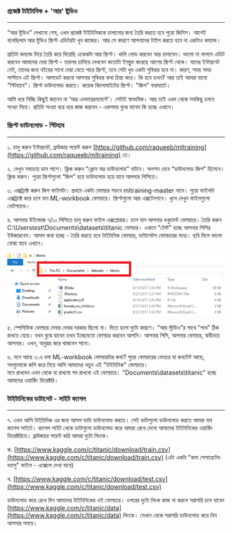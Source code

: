 ### প্রজেক্ট টাইটানিক + 'আর' ষ্টুডিও

---

“আর ষ্টুডিও” দেখানো শেষ, এখন প্রজেক্ট টাইটানিককে চালানোর জন্য তৈরি করতে হবে পুরো জিনিস। আগেই বলেছিলাম আর ষ্টুডিও স্ক্রিপ্ট এডিটরটা খুব কাজের। আর সে কারণে আপনাদের টাইপ করতে হবে না একটাও কম্যান্ড।

প্রতিটা কম্যান্ড দিয়ে তৈরি করে দিয়েছি একেকটা আর স্ক্রিপ্ট। খালি লোড করবেন আর চালাবেন। ভালো না লাগলে এডিট করবেন আমাদের দেয়া স্ক্রিপ্ট - তারপর চালিয়ে দেখবেন কতোটা ইম্প্রুভ করেছে আগের স্ক্রিপ্ট থেকে। যাদের ইন্টারনেট নেই, তাদের জন্য বইয়ের সাথে দেয়া যেতে পারে স্ক্রিপ্ট, তবে সেটা খুব একটা সুবিধার হবে না। কারণ, সময় সময় পাল্টাবে এই স্ক্রিপ্ট। আপডেট করবো আপনার সুবিধার কথা চিন্তা করে। কি হবে তখন? আর তাই আমরা যাবো "গিটহাবে"। স্ক্রিপ্ট ডাউনলোড করতে। কয়েক কিলোবাইটের স্ক্রিপ্ট। "জিপ" ফরম্যাটে।

আমি ধরে নিচ্ছি কিছুই জানেন না ‘আর এনভায়রনমেন্টে’। সেটাই স্বাভাবিক। আর তাই এখন থেকে সবকিছু চলবে সংখ্যা দিয়ে। প্রতিটা সংখ্যা ধরে ধরে কাজ করবেন - একসময় বুঝে যাবেন কি হচ্ছে এখানে।

### স্ক্রিপ্ট ডাউনলোড - গিটহাব

---

১. চালু করুন ইন্টারনেট, ব্রাউজার পয়েন্ট করুন [https://github.com/raqueeb/mltraining](https://github.com/raqueeb/mltraining) তে।

২. দেখুন সবচেয়ে ডান পাশে। ক্লিক করুন “ক্লোন অর ডাউনলোড” বাটনে। অপশন দেবে “ডাউনলোড জিপ” হিসেবে। ক্লিক করুন। পুরো স্ক্রিপ্টগুলো “জিপ” হয়ে ডাউনলোড হয়ে যাবে আপনার পিসিতে।

৩. এক্সট্র্যাক্ট করুন জিপ ফাইলটা। প্রথমে একটা ফোল্ডার পড়বে mltraining-master নামে। পুরো ফাইলটা এক্সট্র্যাক্ট করে চলে যান ML-workbook ফোল্ডারে। স্ক্রিপ্টগুলো আর এক্সটেনশনে। খুলে দেখুন ফাইলগুলো নোটপ্যাডে।

৪. আপনার উইন্ডোজ ৭/১০ পিসিতে চালু করুন ফাইল এক্সপ্লোরার। চলে যান আপনার ডকুমেন্ট ফোল্ডারে। তৈরি করুন C:\Users$test$\Documents\datasets\titanic ফোল্ডার। এখানে "টেস্ট" হচ্ছে আপনার পিসির ইউজারনেম। আসল কথা হচ্ছে -  তৈরি করতে হবে টাইটানিক ফোল্ডার, ডাটাসেটস ফোল্ডারের মধ্যে। ছবি দিলে ভালো বোঝা যাবে এখানে।

![](/assets/folder.png)

৫. স্পেসিফিক ফোল্ডার দেবার দেবার দরকার ছিলো না। দিতে হলো দুটো কারণে। “আর স্টুডিও”র সাথে “পাথ” ঠিক রাখতে যেয়ে। যখন বুঝে যাবেন তখন ইচ্ছেমতো ফোল্ডার করবেন আপনি। আপনার পিসি, আপনার ফোল্ডার, স্বাধীনতা আপনার। এখন, অনুগ্রহ করে থাকবেন সাথে।

৬. মনে আছে ৩.এ বলা ML-workbook ফোল্ডারটার কথা? পুরো ফোল্ডারের ভেতরে যা কনটেন্ট আছে, সবগুলোকে কপি করে নিয়ে আসি আমাদের নতুন এই "টাইটানিক" ফোল্ডারে।  
 মনে রাখবেন এখন থেকে যা রাখবো সব রাখবো এই ফোল্ডারে। "Documents\datasets\titanic" হচ্ছে আমাদের ওয়ার্কিং ডিরেক্টরি।

### টাইটানিকের ডাটাসেট - সাইট ক্যাগল

---

৭. এখন আসি টাইটানিক এর জন্য আসল ডাটা ডাউনলোড করতে। সেই ডাটাগুলো ডাউনলোড করতে আমরা যাব ক্যাগল সাইটে। ক্যাগল সাইট থেকে ডাটাগুলো ডাউনলোড করে আমরা রেখে দেবো আমাদের টাইটানিকের ওয়ার্কিং ডিরেক্টরিতে। ব্রাউজারে পয়েন্ট করি আমরা দুটো লিংকে।

ক. [https://www.kaggle.com/c/titanic/download/train.csv](https://www.kaggle.com/c/titanic/download/train.csv) \(এটা একটা "কমা সেপারেটেড ভ্যালু" ফাইল - এক্সেলে দেখা যাবে\)

খ.  [https://www.kaggle.com/c/titanic/download/test.csv](https://www.kaggle.com/c/titanic/download/test.csv)

ডাউনলোড করে রেখে দিন আমাদের টাইটানিকের ওই ফোল্ডারে। ওপরের দুটো লিংক কাজ না করলে সরাসরি চলে যাবেন [https://www.kaggle.com/c/titanic/data](https://www.kaggle.com/c/titanic/data) লিংকে। সেখান থেকে সরাসরি ডাউনলোড করে নিন আপনার সময়ে।

